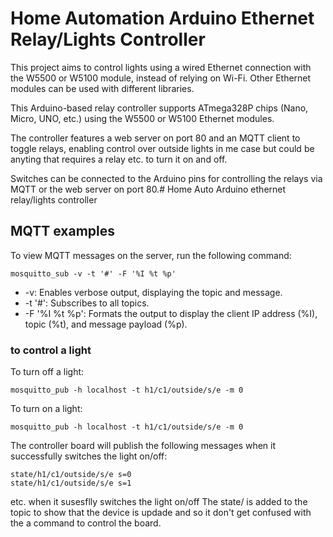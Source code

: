 # Home Automation Arduino Ethernet Relay/Lights Controller
This project aims to control lights using a wired Ethernet connection with the W5500 or W5100 module, instead of relying on Wi-Fi. Other Ethernet modules can be used with different libraries.

This Arduino-based relay controller supports ATmega328P chips (Nano, Micro, UNO, etc.) using the W5500 or W5100 Ethernet modules.

The controller features a web server on port 80 and an MQTT client to toggle relays, enabling control over outside lights in me case but could be anyting that requires a relay etc. to turn it on and off.

Switches can be connected to the Arduino pins for controlling the relays via MQTT or the web server on port 80.# Home Auto Arduino ethernet relay/lights controller

## MQTT examples
To view MQTT messages on the server, run the following command:
```
mosquitto_sub -v -t '#' -F '%I %t %p'
```
* -v: Enables verbose output, displaying the topic and message.
* -t '#': Subscribes to all topics.
* -F '%I %t %p': Formats the output to display the client IP address (%I), topic (%t), and message payload (%p).

### to control a light

To turn off a light:
```
mosquitto_pub -h localhost -t h1/c1/outside/s/e -m 0
```

To turn on a light:
```
mosquitto_pub -h localhost -t h1/c1/outside/s/e -m 0
```

The controller board will publish the following messages when it successfully switches the light on/off:
```
state/h1/c1/outside/s/e s=0
state/h1/c1/outside/s/e s=1
```
etc. when it susesflly switches the light on/off
The state/ is added to the topic to show that the device is updade and so it don't get confused with the a command to control the board.
